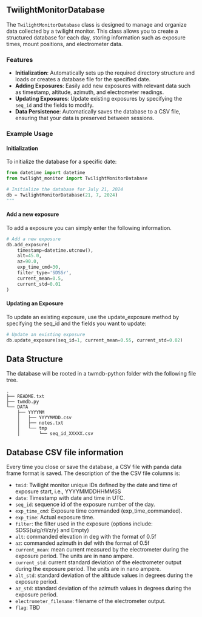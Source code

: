## TwilightMonitorDatabase

The `TwilightMonitorDatabase` class is designed to manage and organize data collected by a twilight monitor. This class allows you to create a structured database for each day, storing information such as exposure times, mount positions, and electrometer data.

### Features
- **Initialization**: Automatically sets up the required directory structure and loads or creates a database file for the specified date.
- **Adding Exposures**: Easily add new exposures with relevant data such as timestamp, altitude, azimuth, and electrometer readings.
- **Updating Exposures**: Update existing exposures by specifying the `seq_id` and the fields to modify.
- **Data Persistence**: Automatically saves the database to a CSV file, ensuring that your data is preserved between sessions.

### Example Usage

#### Initialization

To initialize the database for a specific date:

```python
from datetime import datetime
from twilight_monitor import TwilightMonitorDatabase

# Initialize the database for July 21, 2024
db = TwilightMonitorDatabase(21, 7, 2024)
"""
```
#### Add a new exposure
To add a exposure you can simply enter the following information.
```python
# Add a new exposure
db.add_exposure(
    timestamp=datetime.utcnow(),
    alt=45.0,
    az=90.0,
    exp_time_cmd=30,
    filter_type='SDSSr',
    current_mean=0.5,
    current_std=0.01
)
```
#### Updating an Exposure
To update an existing exposure, use the update_exposure method by specifying the seq_id and the fields you want to update:
```python
# Update an existing exposure
db.update_exposure(seq_id=1, current_mean=0.55, current_std=0.02)
```

## Data Structure
The database will be rooted in a twmdb-python folder with the following file tree.

```
.
├── README.txt
├── twmdb.py
└── DATA
    ├── YYYYMM
    │   ├── YYYYMMDD.csv
    │   ├── notes.txt
    │   └── tmp
    │       └── seq_id_XXXXX.csv
```

## Database CSV file information
Every time you close or save the database, a CSV file with panda data frame format is saved. The description of the the CSV file columns is:
* `tmid`: Twilight monitor unique IDs defined by the date and time of exposure start, i.e., YYYYMMDDHHMMSS
* `date`: Timestamp with date and time in UTC.
* `seq_id`: sequence id of the exposure number of the day.
* `exp_time_cmd`: Exposure time commanded (exp_time_commanded).
* `exp_time`: Actual exposure time.
* `filter`: the filter used in the exposure (options include: SDSS{u/g/r/i/z/y} and Empty)
* `alt`: commanded elevation in deg with the format of 0.5f
* `az`: commanded azimuth in def with the format of 0.5f
* `current_mean`: mean current measured by the electrometer during the exposure period. The units are in nano ampere.
* `current_std`: current standard deviation of the electrometer output during the exposure period. The units are in nano ampere.
* `alt_std`: standard deviation of the altitude values in degrees during the exposure period.
* `az_std`:  standard deviation of the azimuth values in degrees during the exposure period.
* `electrometer_filename`: filename of the electrometer output.
* `flag`: TBD

